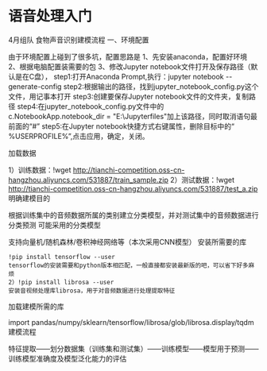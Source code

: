 # 语音处理入门
4月组队
食物声音识别建模流程
一、环境配置

由于环境配置上碰到了很多坑，配置思路是
1、先安装anaconda，配置好环境
2、根据电脑配置装需要的包
3、修改Jupyter notebook文件打开及保存路径（默认是在C盘），
    step1:打开Anaconda Prompt,执行：jupyter notebook --generate-config
    step2:根据输出的路径，找到jupyter_notebook_config.py这个文件，用记事本打开
    step3:创建要保存Jupyter notebook文件的文件夹，复制路径
    step4:在jupyter_notebook_config.py文件中的c.NotebookApp.notebook_dir = "E:\Jupyterfiles"加上该路径，同时取消语句最前面的“#”
    step5:在Jupyter notebook快捷方式右键属性，删除目标中的“ %USERPROFILE%”,点击应用，确定，关闭。

加载数据

1）训练数据：!wget http://tianchi-competition.oss-cn-hangzhou.aliyuncs.com/531887/train_sample.zip
2）测试数据：!wget http://tianchi-competition.oss-cn-hangzhou.aliyuncs.com/531887/test_a.zip
明确建模目的

根据训练集中的音频数据所属的类别建立分类模型，并对测试集中的音频数据进行分类预测
可能采用的分类模型

支持向量机/随机森林/卷积神经网络等（本次采用CNN模型）
安装所需要的库

    !pip install tensorflow --user
    tensorflow的安装需要和python版本相匹配，一般直接都安装最新版的吧，可以省下好多麻烦
    2）!pip install librosa --user
    安装音视频处理库librosa，用于对音频数据进行处理提取特征

加载建模所需的库

import pandas/numpy/sklearn/tensorflow/librosa/glob/librosa.display/tqdm
建模流程

特征提取——划分数据集（训练集和测试集）——训练模型——模型用于预测——训练模型准确度及模型泛化能力的评估
